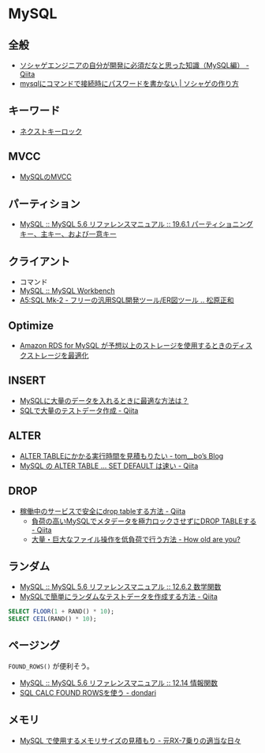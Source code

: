 # MySQL

## 全般
- [ソシャゲエンジニアの自分が開発に必須だなと思った知識（MySQL編） - Qiita](https://qiita.com/west-hiroaki/items/ea6ee53765282a9c86cb)
- [mysqlにコマンドで接続時にパスワードを書かない | ソシャゲの作り方](http://www.24w.jp/blog/?p=165)

## キーワード
- [ネクストキーロック](https://dev.mysql.com/doc/refman/5.6/ja/innodb-next-key-locking.html)

## MVCC
- [MySQLのMVCC](https://qiita.com/nkriskeeic/items/24b7714b749d38bba87b)

## パーティション
- [MySQL :: MySQL 5.6 リファレンスマニュアル :: 19.6.1 パーティショニングキー、主キー、および一意キー](https://dev.mysql.com/doc/refman/5.6/ja/partitioning-limitations-partitioning-keys-unique-keys.html)

## クライアント
- コマンド
- [MySQL :: MySQL Workbench](https://www.mysql.com/jp/products/workbench/)
- [A5:SQL Mk-2 - フリーの汎用SQL開発ツール/ER図ツール .. 松原正和](https://a5m2.mmatsubara.com/)

## Optimize
- [Amazon RDS for MySQL が予想以上のストレージを使用するときのディスクストレージを最適化](https://aws.amazon.com/jp/premiumsupport/knowledge-center/rds-mysql-storage-optimization/)

## INSERT
- [MySQLに大量のデータを入れるときに最適な方法は？](http://naoberry.com/tech/mysqldata/)
- [SQLで大量のテストデータ作成 - Qiita](https://qiita.com/cobot00/items/8d59e0734314a88d74c7)

## ALTER
- [ALTER TABLEにかかる実行時間を見積もりたい - tom__bo’s Blog](https://tombo2.hatenablog.com/entry/2019/07/28/222203)
- [MySQL の ALTER TABLE ... SET DEFAULT は速い - Qiita](https://qiita.com/ngyuki/items/f84ec87ae0fb29075e0c)

## DROP
- [稼働中のサービスで安全にdrop tableする方法 - Qiita](https://qiita.com/ogataka50/items/5647106c784d293eea8d)
  - [負荷の高いMySQLでメタデータを極力ロックさせずにDROP TABLEする - Qiita](https://qiita.com/mxxxxkxxxx/items/7d503e8aba257dfa0947)
  - [大量・巨大なファイル操作を低負荷で行う方法 - How old are you?](https://www.nari64.com/?p=748)

## ランダム
- [MySQL :: MySQL 5.6 リファレンスマニュアル :: 12.6.2 数学関数](https://dev.mysql.com/doc/refman/5.6/ja/mathematical-functions.html#function_rand)
- [MySQLで簡単にランダムなテストデータを作成する方法 - Qiita](https://qiita.com/tayasu/items/c5ddfc481d6b7cd8866d)
```sql
SELECT FLOOR(1 + RAND() * 10);
SELECT CEIL(RAND() * 10);
```

## ページング
`FOUND_ROWS()` が便利そう。
- [MySQL :: MySQL 5.6 リファレンスマニュアル :: 12.14 情報関数](https://dev.mysql.com/doc/refman/5.6/ja/information-functions.html#function_found-rows)
- [SQL CALC FOUND ROWSを使う - dondari](https://www.dondari.com/SQL_CALC_FOUND_ROWS%E3%82%92%E4%BD%BF%E3%81%86)

## メモリ
- [MySQL で使用するメモリサイズの見積もり - 元RX-7乗りの適当な日々](https://www.na3.jp/entry/20210621/p1)
